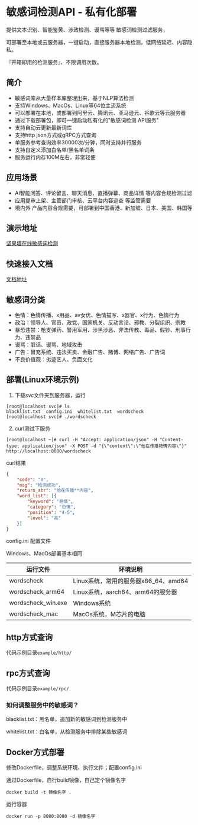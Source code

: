 # 敏感词检测API - 私有化部署
提供文本识别、智能鉴黄、涉政检测、谩骂等等 敏感词检测过滤服务，

可部署至本地或云服务器，一键启动，直接服务器本地检测，低网络延迟、内容隐私。

『开箱即用的检测服务』、不限调用次数。


## 简介
+ 敏感词库从大量样本库整理出来，基于NLP算法检测
+ 支持Windows、MacOs、Linux等64位主流系统
+ 可以部署在本地，或部署到阿里云、腾讯云、亚马逊云、谷歌云等云服务器
+ 通过下载部署包，即可一键启动私有化的"敏感词检测 API服务"
+ 支持自动云更新最新词库
+ 支持http json方式或gRPC方式查询
+ 单服务参考查询效率30000次/分钟，同时支持并行服务
+ 支持自定义添加白名单/黑名单词条
+ 服务运行内存100M左右，非常轻便


## 应用场景
+ AI智能问答、评论留言、聊天消息、直播弹幕、商品详情 等内容合规检测过滤
+ 应用提审上架、主管部门审核、云平台内容巡查 等监管需要
+ 境内外 产品内容合规需要，可部署到中国香港、新加坡、日本、美国、韩国等


## 演示地址
[坚果墙在线敏感词检测]


## 快速接入文档
[文档地址]

##  敏感词分类
+ 色情：色情传播、x用品、av女优、色情描写、x器官、x行为、色情行为
+ 政治：领导人、官员、政党、国家机关、反动言论、邪教、分裂组织、宗教
+ 暴恐违禁：枪支弹药、警用军用、涉黑涉恶、非法传教、毒品、假钞、刑事行为、违禁品
+ 谩骂：脏话、谩骂、地域攻击
+ 广告：冒充系统、违法买卖、金融广告、赌博、网络广告、广告词
+ 不良价值观：劣迹艺人、负面文化

##  部署(Linux环境示例)
1. 下载*svc*文件夹到服务器，运行
```shell
[root@localhost svc]# ls
blacklist.txt  config.ini  whitelist.txt  wordscheck
[root@localhost svc]# ./wordscheck
```

2. curl测试下服务
```shell
[root@localhost ~]# curl -H "Accept: application/json" -H "Content-type: application/json" -X POST -d "{\"content\":\"他在传播艳情内容\"}" http://localhost:8080/wordscheck
```

curl结果
```json
{
	"code": "0",
	"msg": "检测成功",
	"return_str": "他在传播**内容",
	"word_list": [{
		"keyword": "艳情",
		"category": "色情",
		"position": "4-5",
		"level": "高"
	}]
}
```

config.ini  配置文件

Windows、MacOs部署基本相同

| **运行文件**  | **环境说明**  |
| ------------ | ------------ |
| wordscheck | Linux系统，常用的服务器x86_64、amd64 |
| wordscheck_arm64 | Linux系统，aarch64、arm64的服务器 |
| wordscheck_win.exe | Windows系统 |
| wordscheck_mac | MacOs系统，M芯片的电脑 |

##  http方式查询
代码示例目录`example/http/`

##  rpc方式查询
代码示例目录`example/rpc/`

### 如何调整服务中的敏感词？
blacklist.txt：黑名单，追加新的敏感词到检测服务中

whitelist.txt：白名单，从检测服务中排除某些敏感词

##  Docker方式部署
修改Dockerfile，调整系统环境、执行文件；配置config.ini

通过Dockerfile，自行build镜像，自己定个镜像名字

`docker build -t 镜像名字 .`

运行容器

`docker run -p 8080:8080 -d 镜像名字`



[坚果墙在线敏感词检测]:https://www.wordscheck.com
[文档地址]:https://doc.wordscheck.com/docs/docs

